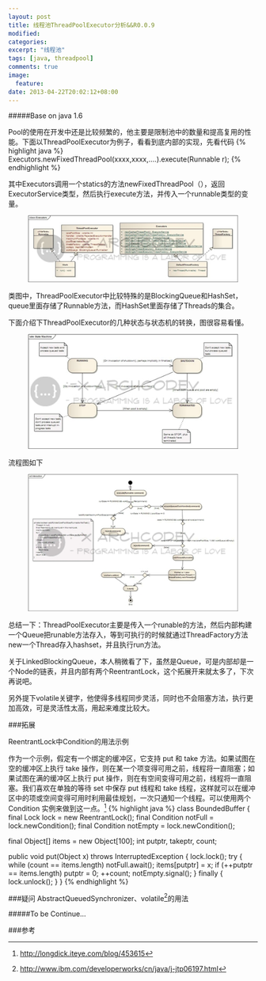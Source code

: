 ```yaml
---
layout: post
title: 线程池ThreadPoolExecutor分析&&R0.0.9
modified:
categories: 
excerpt: "线程池"
tags: [java, threadpool]
comments: true
image:
  feature:
date: 2013-04-22T20:02:12+08:00
---
```

#####Base on java 1.6

Pool的使用在开发中还是比较频繁的，他主要是限制池中的数量和提高复用的性能。下面以ThreadPoolExecutor为例子，看看到底内部的实现，先看代码
{% highlight java %}
Executors.newFixedThreadPool(xxxx,xxxx,....).execute(Runnable r);
{% endhighlight %}

其中Executors调用一个statics的方法newFixedThreadPool（），返回ExecutorService类型，然后执行execute方法，并传入一个runnable类型的变量。
<figure>
	<a href="/images/2013/07/02_0.jpg"><img src="/images/2013/07/02.jpg"></a>
</figure>

类图中，ThreadPoolExecutor中比较特殊的是BlockingQueue<Runnable>和HashSet<Worker>，queue里面存储了Runnable方法，而HashSet里面存储了Threads的集合。

下面介绍下ThreadPoolExecutor的几种状态与状态机的转换，图很容易看懂。
<figure>
	<a href="/images/2013/07/03_0.jpg"><img src="/images/2013/07/03.jpg"></a>
</figure>

流程图如下

<figure>
	<a href="/images/2013/07/04_0.jpg"><img src="/images/2013/07/04.jpg"></a>
</figure>

 总结一下：ThreadPoolExecutor主要是传入一个runable的方法，然后内部构建一个Queue把runable方法存入，等到可执行的时候就通过ThreadFactory方法new一个Thread存入hashset，并且执行run方法。

关于LinkedBlockingQueue<E>，本人稍微看了下，虽然是Queue，可是内部却是一个Node<E>的链表，并且内部有两个ReentrantLock，这个拓展开来就太多了，下次再说吧。

另外提下volatile关键字，他使得多线程同步灵活，同时也不会阻塞方法，执行更加高效，可是灵活性太高，用起来难度比较大。

###拓展

ReentrantLock中Condition的用法示例

   作为一个示例，假定有一个绑定的缓冲区，它支持 put 和 take 方法。如果试图在空的缓冲区上执行 take 操作，则在某一个项变得可用之前，线程将一直阻塞；如果试图在满的缓冲区上执行 put 操作，则在有空间变得可用之前，线程将一直阻塞。我们喜欢在单独的等待 set 中保存 put 线程和 take 线程，这样就可以在缓冲区中的项或空间变得可用时利用最佳规划，一次只通知一个线程。可以使用两个 Condition 实例来做到这一点。[^2] 
{% highlight java %}
   class BoundedBuffer {
   final Lock lock = new ReentrantLock();
   final Condition notFull  = lock.newCondition(); 
   final Condition notEmpty = lock.newCondition(); 

   final Object[] items = new Object[100];
   int putptr, takeptr, count;

   public void put(Object x) throws InterruptedException {
     lock.lock();
     try {
       while (count == items.length) 
         notFull.await();
       items[putptr] = x; 
       if (++putptr == items.length) putptr = 0;
       ++count;
       notEmpty.signal();
     } finally {
       lock.unlock();
     }
   }
{% endhighlight %}

###疑问
AbstractQueuedSynchronizer、volatile[^1]的用法

#####To be Continue…

###参考
[^1]: <http://www.ibm.com/developerworks/cn/java/j-jtp06197.html>
[^2]: <http://longdick.iteye.com/blog/453615>